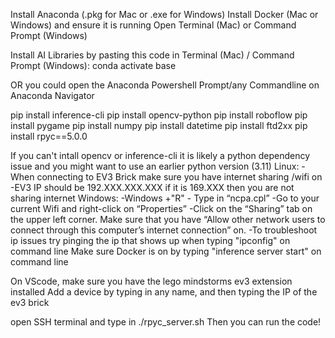 Install Anaconda (.pkg for Mac or .exe for Windows) 
Install Docker (Mac or Windows) and ensure it is running
Open Terminal (Mac) or Command Prompt (Windows)


Install AI Libraries by pasting this code in Terminal (Mac) / Command Prompt (Windows):
conda activate base 

OR you could open the Anaconda Powershell Prompt/any Commandline on Anaconda Navigator



pip install inference-cli
pip install opencv-python
pip install roboflow
pip install pygame
pip install numpy
pip install datetime
pip install ftd2xx
pip install rpyc==5.0.0


If you can't intall opencv or inference-cli it is likely a python dependency issue and you might want to use an earlier python version (3.11)
Linux:
  -When connecting to EV3 Brick make sure you have internet sharing /wifi on 
  -EV3 IP should be 192.XXX.XXX.XXX if it is 169.XXX then you are not sharing internet
Windows:
  -Windows +"R" - Type in “ncpa.cpl”
  -Go to your current Wifi and right-click on “Properties”
  -Click on the “Sharing” tab on the upper left corner. Make sure that you have “Allow other network users to connect through this computer’s internet connection” on.
  -To troubleshoot ip issues try pinging the ip that shows up when typing "ipconfig" on command line
Make sure Docker is on by typing "inference server start" on command line

On VScode, make sure you have the lego mindstorms ev3 extension installed
Add a device by typing in any name, and then typing the IP of the ev3 brick

open SSH terminal and type in ./rpyc_server.sh
Then you can run the code!
